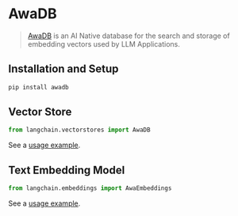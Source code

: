 # AwaDB

>[AwaDB](https://github.com/awa-ai/awadb) is an AI Native database for the search and storage of embedding vectors used by LLM Applications.

## Installation and Setup

```bash
pip install awadb
```


## Vector Store


```python
from langchain.vectorstores import AwaDB
```

See a [usage example](/docs/integrations/vectorstores/awadb).


## Text Embedding Model

```python
from langchain.embeddings import AwaEmbeddings
```

See a [usage example](/docs/integrations/text_embedding/awadb).
